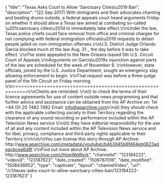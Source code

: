 {
    "title": "Texas Asks Court to Allow 'Sanctuary Cities\u2019 Ban",
    "description": "(22 Sep 2017) With immigrants and their advocates chanting and beating drums outside, a federal appeals court heard arguments Friday on whether it should allow a Texas law aimed at combating so-called \u201csanctuary cities\u201d to immediately take effect.\r\nUnder the law, Texas police chiefs could face removal from office and criminal charges for not complying with federal immigration officials\u2019 requests to detain people jailed on non-immigration offenses.\r\nU.S. District Judge Orlando Garcia blocked much of the law Aug. 31 _ the day before it was to take effect. \r\nThe state appealed to the New Orleans-based 5th U.S. Circuit Court of Appeals.\r\nArguments on Garcia\u2019s injunction against parts of the law are scheduled for the week of November 6. \r\nHowever, state officials, joined by the U.S. Justice Department, sought an emergency stay allowing enforcement to begin. \r\nThat request was before a three-judge panel of the 5th Circuit on Friday morning. \r\n===========================================================\r\nClients are reminded: \r\n(i) to check the terms of their licence agreements for use of content outside news programming and that further advice and assistance can be obtained from the AP Archive on: Tel +44 (0) 20 7482 7482 Email: info@aparchive.com\r\n(ii) they should check with the applicable collecting society in their Territory regarding the clearance of any sound recording or performance included within the AP Television News service \r\n(iii) they have editorial responsibility for the use of all and any content included within the AP Television News service and for libel, privacy, compliance and third party rights applicable to their Territory.\r\n\r\n\r\nYou can license this story through AP Archive: http:\/\/www.aparchive.com\/metadata\/youtube\/b4b3845b6f464eb0623adeacbcea6d8f \r\nFind out more about AP Archive: http:\/\/www.aparchive.com\/HowWeWork",
    "channelid": "123184222",
    "videoid": "123187623",
    "date_created": "1506787016",
    "date_modified": "1508436652",
    "type": "captivate",
    "layout": "channelVideo",
    "url": "\/c1\/texas-asks-court-to-allow-sanctuary-cities-ban\/123184222-123187623"
}